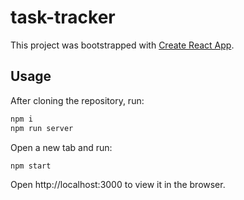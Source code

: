 # task-tracker

This project was bootstrapped with [Create React App](https://github.com/facebook/create-react-app).

## Usage
After cloning the repository, run:
```bash
npm i
npm run server
```

Open a new tab and run:
```
npm start
```

Open http://localhost:3000 to view it in the browser.
